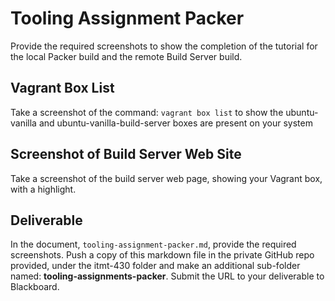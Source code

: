 # Tooling Assignment Packer

Provide the required screenshots to show the completion of the tutorial for the local Packer build and the remote Build Server build.

## Vagrant Box List

Take a screenshot of the command: `vagrant box list` to show the ubuntu-vanilla and ubuntu-vanilla-build-server boxes are present on your system

## Screenshot of Build Server Web Site

Take a screenshot of the build server web page, showing your Vagrant box, with a highlight.

## Deliverable

In the document, `tooling-assignment-packer.md`, provide the required screenshots. Push a copy of this markdown file in the private GitHub repo provided, under the itmt-430 folder and make an additional sub-folder named: **tooling-assignments-packer**.  Submit the URL to your deliverable to Blackboard.
